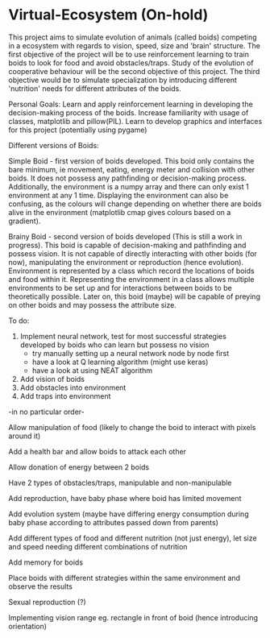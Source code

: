 # Virtual-Ecosystem (On-hold)

This project aims to simulate evolution of animals (called boids) competing in a ecosystem with regards to vision, speed, size and 'brain' structure. The first objective of the project will be to use reinforcement learning to train boids to look for food and avoid obstacles/traps. Study of the evolution of cooperative behaviour will be the second objective of this project. The third objective would be to simulate specialization by introducing different 'nutrition' needs for different attributes of the boids.

Personal Goals:
Learn and apply reinforcement learning in developing the decision-making process of the boids.
Increase familiarity with usage of classes, matplotlib and pillow(PIL).
Learn to develop graphics and interfaces for this project (potentially using pygame)

Different versions of Boids:

Simple Boid - first version of boids developed. This boid only contains the bare minimum, ie movement, eating, energy meter and collision with other boids. It does not possess any pathfinding or decision-making process. Additionally, the environment is a numpy array and there can only exist 1 environment at any 1 time. Displaying the environment can also be confusing, as the colours will change depending on whether there are boids alive in the environment (matplotlib cmap gives colours based on a gradient). 

Brainy Boid - second version of boids developed (This is still a work in progress). This boid is capable of decision-making and pathfinding and possess vision. It is not capable of directly interacting with other boids (for now), manipulating the environment or reproduction (hence evolution). Environment is represented by a class which record the locations of boids and food within it. Representing the environment in a class allows multiple environments to be set up and for interactions between boids to be theoretically possible. Later on, this boid (maybe) will be capable of preying on other boids and may possess the attribute size.

To do:
1. Implement neural network, test for most successful strategies developed by boids who can learn but possess no vision
    - try manually setting up a neural network node by node first
    - have a look at Q learning algorithm (might use keras)
    - have a look at using NEAT algorithm
2. Add vision of boids
3. Add obstacles into environment
4. Add traps into environment

-in no particular order-

Allow manipulation of food (likely to change the boid to interact with pixels around it)

Add a health bar and allow boids to attack each other

Allow donation of energy between 2 boids

Have 2 types of obstacles/traps, manipulable and non-manipulable 

Add reproduction, have baby phase where boid has limited movement

Add evolution system (maybe have differing energy consumption during baby phase according to attributes passed down from parents)

Add different types of food and different nutrition (not just energy), let size and speed needing different combinations of nutrition

Add memory for boids

Place boids with different strategies within the same environment and observe the results

Sexual reproduction (?)

Implementing vision range eg. rectangle in front of boid (hence introducing orientation)
